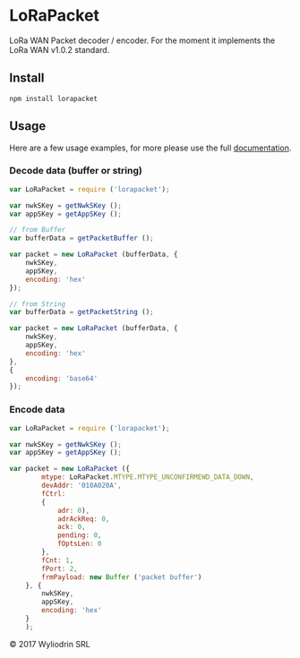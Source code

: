 # LoRaPacket
LoRa WAN Packet decoder / encoder. For the moment it implements the LoRa WAN v1.0.2 standard.

## Install

    npm install lorapacket

## Usage

Here are a few usage examples, for more please use the full [documentation](DOCUMENTATION.md).

### Decode data (buffer or string)
````javascript
var LoRaPacket = require ('lorapacket');

var nwkSKey = getNwkSKey ();
var appSKey = getAppSKey ();

// from Buffer
var bufferData = getPacketBuffer ();

var packet = new LoRaPacket (bufferData, {
    nwkSKey,
    appSKey,
    encoding: 'hex'
});

// from String
var bufferData = getPacketString ();

var packet = new LoRaPacket (bufferData, {
    nwkSKey,
    appSKey,
    encoding: 'hex'
},
{
    encoding: 'base64'
});
````

### Encode data 
````javascript
var LoRaPacket = require ('lorapacket');

var nwkSKey = getNwkSKey ();
var appSKey = getAppSKey ();

var packet = new LoRaPacket ({
        mtype: LoRaPacket.MTYPE.MTYPE_UNCONFIRMEWD_DATA_DOWN,
        devAddr: '010A020A',
        fCtrl:
        {
            adr: 0),
            adrAckReq: 0,
            ack: 0,
            pending: 0,
            fOptsLen: 0
        },
        fCnt: 1,
        fPort: 2,
        frmPayload: new Buffer ('packet buffer')
    }, {
        nwkSKey,
        appSKey,
        encoding: 'hex'
    }
    );
````


&copy; 2017 Wyliodrin SRL


